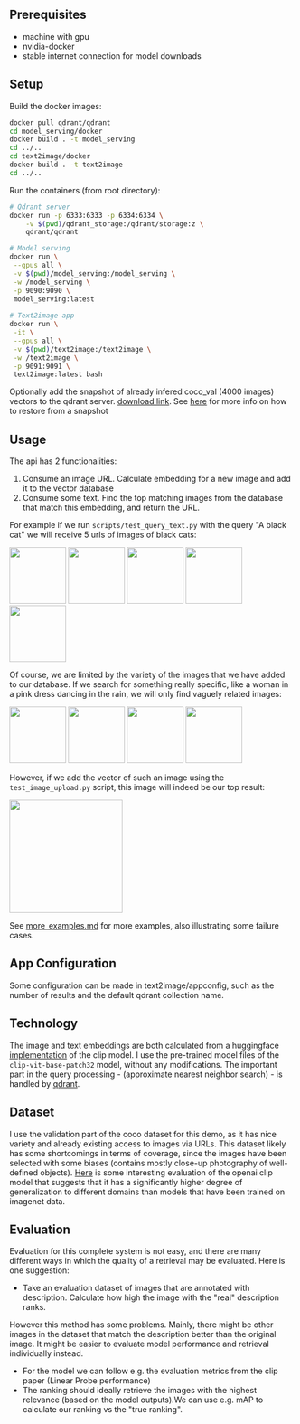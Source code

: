 ## Prerequisites
- machine with gpu
- nvidia-docker
- stable internet connection for model downloads

## Setup
Build the docker images:

```bash
docker pull qdrant/qdrant
cd model_serving/docker
docker build . -t model_serving
cd ../..
cd text2image/docker
docker build . -t text2image
cd ../..
```

Run the containers (from root directory):
```bash
# Qdrant server
docker run -p 6333:6333 -p 6334:6334 \
    -v $(pwd)/qdrant_storage:/qdrant/storage:z \
    qdrant/qdrant

# Model serving
docker run \
 --gpus all \
 -v $(pwd)/model_serving:/model_serving \
 -w /model_serving \
 -p 9090:9090 \
 model_serving:latest
 
# Text2image app
docker run \
 -it \
 --gpus all \
 -v $(pwd)/text2image:/text2image \
 -w /text2image \
 -p 9091:9091 \
 text2image:latest bash
```

Optionally add the snapshot of already infered coco_val (4000 images) vectors to the qdrant server. [download link](https://drive.google.com/file/d/1_U9tvvfKaqQ6QgziWgLECSOye_Ul43Wo/view?usp=drive_link). See [here](https://qdrant.tech/documentation/tutorials/create-snapshot/) for more info on how to restore from a snapshot

## Usage
The api has 2 functionalities:
1) Consume an image URL. Calculate embedding for a new image and add it to the vector database
2) Consume some text. Find the top matching images from the database that match this embedding, and return the URL.

For example if we run `scripts/test_query_text.py` with the query "A black cat" we will receive 5 urls of images of black cats:

<img src="https://upload.wikimedia.org/wikipedia/commons/4/4c/Blackcat-Lilith.jpg" height="100"> <img src="http://images.cocodataset.org/val2017/000000304560.jpg" height="100"> <img src="http://images.cocodataset.org/val2017/000000153217.jpg" height="100"> <img src="http://images.cocodataset.org/val2017/000000501523.jpg" height="100"> <img src="http://images.cocodataset.org/val2017/000000284623.jpg" height="100">

Of course, we are limited by the variety of the images that we have added to our database. If we search for something really specific, like a woman in a pink dress dancing in the rain, we will only find vaguely related images:

<img src="http://images.cocodataset.org/val2017/000000402774.jpg" height="100"> <img src="http://images.cocodataset.org/val2017/000000408120.jpg" height="100"> <img src="http://images.cocodataset.org/val2017/000000122046.jpg" height="100"> <img src="http://images.cocodataset.org/val2017/000000333745.jpg" height="100">

However, if we add the vector of such an image using the `test_image_upload.py` script, this image will indeed be our top result:

<img src="https://i.pinimg.com/474x/34/18/a6/3418a655e5f5784cd2539a6d9a8dbc3a.jpg" height="200">

See [more_examples.md](more_examples.md) for more examples, also illustrating some failure cases.

## App Configuration
Some configuration can be made in text2image/appconfig, such as the number of results and the default qdrant collection name.

## Technology
The image and text embeddings are both calculated from a huggingface [implementation](https://huggingface.co/docs/transformers/model_doc/clip) of the clip model. I use the pre-trained model files of the `clip-vit-base-patch32` model, without any modifications. The important part in the query processing - (approximate nearest neighbor search) - is handled by [qdrant](https://qdrant.tech/).

## Dataset

I use the validation part of the coco dataset for this demo, as it has nice variety and already existing access to images via URLs. This dataset likely has some shortcomings in terms of coverage, since the images have been selected with some biases (contains mostly close-up photography of well-defined objects). [Here](https://openai.com/research/clip) is some interesting evaluation of the openai clip model that suggests that it has a significantly higher degree of generalization to different domains than models that have been trained on imagenet data.

## Evaluation

Evaluation for this complete system is not easy, and there are many different ways in which the quality of a retrieval may be evaluated. Here is one suggestion:
- Take an evaluation dataset of images that are annotated with description. Calculate how high the image with the "real" description ranks.

However this method has some problems. Mainly, there might be other images in the dataset that match the description better than the original image. It might be easier to evaluate model performance and retrieval individually instead.
- For the model we can follow e.g. the evaluation metrics from the clip paper (Linear Probe performance)
- The ranking should ideally retrieve the images with the highest relevance (based on the model outputs).We can use e.g. mAP to calculate our ranking vs the "true ranking".